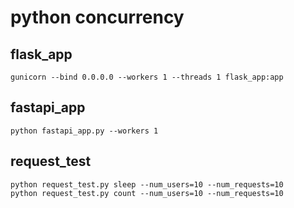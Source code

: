 # python concurrency

## flask_app

```
gunicorn --bind 0.0.0.0 --workers 1 --threads 1 flask_app:app
```

## fastapi_app
```
python fastapi_app.py --workers 1
```

## request_test
```
python request_test.py sleep --num_users=10 --num_requests=10
python request_test.py count --num_users=10 --num_requests=10
```